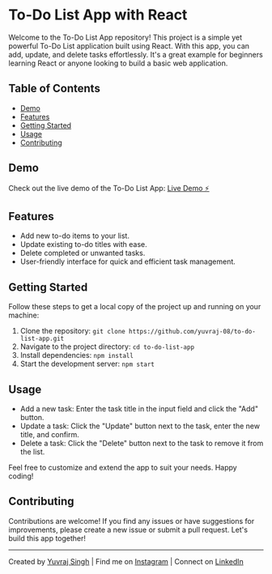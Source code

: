 # To-Do List App with React

Welcome to the To-Do List App repository! This project is a simple yet powerful To-Do List application built using React. With this app, you can add, update, and delete tasks effortlessly. It's a great example for beginners learning React or anyone looking to build a basic web application.

## Table of Contents

- [Demo](#demo)
- [Features](#features)
- [Getting Started](#getting-started)
- [Usage](#usage)
- [Contributing](#contributing)

## Demo

Check out the live demo of the To-Do List App: [Live Demo ⚡️](https://stackblitz-starters-l1vaxc.stackblitz.io)

## Features

- Add new to-do items to your list.
- Update existing to-do titles with ease.
- Delete completed or unwanted tasks.
- User-friendly interface for quick and efficient task management.

## Getting Started

Follow these steps to get a local copy of the project up and running on your machine:

1. Clone the repository: `git clone https://github.com/yuvraj-08/to-do-list-app.git`
2. Navigate to the project directory: `cd to-do-list-app`
3. Install dependencies: `npm install`
4. Start the development server: `npm start`

## Usage

- Add a new task: Enter the task title in the input field and click the "Add" button.
- Update a task: Click the "Update" button next to the task, enter the new title, and confirm.
- Delete a task: Click the "Delete" button next to the task to remove it from the list.

Feel free to customize and extend the app to suit your needs. Happy coding!

## Contributing

Contributions are welcome! If you find any issues or have suggestions for improvements, please create a new issue or submit a pull request. Let's build this app together!


---

Created by [Yuvraj Singh](https://beacons.ai/yuvraj08) | Find me on [Instagram](https://www.instagram.com/u_v.1707/) | Connect on [LinkedIn](https://www.linkedin.com/in/-yuvraj08)
